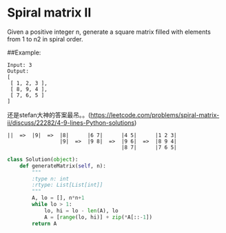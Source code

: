 # Spiral matrix II

Given a positive integer n, generate a square matrix filled with elements from 1 to n2 in spiral order.

##Example:
```
Input: 3
Output:
[
 [ 1, 2, 3 ],
 [ 8, 9, 4 ],
 [ 7, 6, 5 ]
]
```
还是stefan大神的答案最吊。。(https://leetcode.com/problems/spiral-matrix-ii/discuss/22282/4-9-lines-Python-solutions)

```
||  =>  |9|  =>  |8|      |6 7|      |4 5|      |1 2 3|
                 |9|  =>  |9 8|  =>  |9 6|  =>  |8 9 4|
                                     |8 7|      |7 6 5|
```

```python
class Solution(object):
    def generateMatrix(self, n):
        """
        :type n: int
        :rtype: List[List[int]]
        """
        A, lo = [], n*n+1
        while lo > 1:
            lo, hi = lo - len(A), lo
            A = [range(lo, hi)] + zip(*A[::-1])
        return A
```
